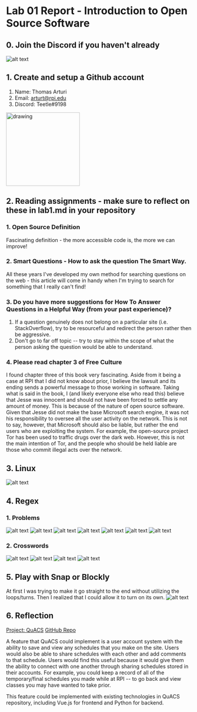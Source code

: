 # Lab 01 Report - Introduction to Open Source Software

## 0. Join the Discord if you haven't already
![alt text](images/discord.PNG "title")

## 1. Create and setup a Github account
1. Name: Thomas Arturi
2. Email: arturt@rpi.edu
3. Discord: Teetle#9198

<img src="https://media-exp1.licdn.com/dms/image/C4D03AQEde7qq2cKrxA/profile-displayphoto-shrink_800_800/0/1569018025229?e=1617235200&v=beta&t=46tSOQElOFMqb0jI4-SvzLKdn4-vjcQBi-alRCwd37c" alt="drawing" width="200"/>

## 2. Reading assignments - make sure to reflect on these in lab1.md in your repository

### 1. Open Source Definition 

Fascinating definition - the more accessible code is, the more we can improve!

### 2. Smart Questions - How to ask the question The Smart Way.

All these years I've developed my own method for searching questions on the web - this article will come in handy when I'm trying to search for something that I really can't find!

### 3. Do you have more suggestions for How To Answer Questions in a Helpful Way (from your past experience)?

1. If a question genuinely does not belong on a particular site (i.e. StackOverflow), try to be resourceful and redirect the person rather then be aggressive.
2. Don't go to far off topic -- try to stay within the scope of what the person asking the question would be able to understand.

### 4. Please read chapter 3 of Free Culture

I found chapter three of this book very fascinating. Aside from it being a case at RPI that I did not know about prior, I believe the lawsuit and its ending sends a powerful message to those working in software. Taking what is said in the book, I (and likely everyone else who read this) believe that Jesse was innocent and should not have been forced to settle any amount of money. This is because of the nature of open source software. Given that Jesse did not make the base Microsoft search engine, it was not his responsibility to oversee all the user activity on the network. This is not to say, however, that Microsoft should also be liable, but rather the end users who are exploiting the system. For example, the open-source project Tor has been used to traffic drugs over the dark web. However, this is not the main intention of Tor, and the people who should be held liable are those who commit illegal acts over the network.

## 3. Linux

![alt text](images/tree.PNG "title")

## 4. Regex

### 1. Problems
![alt text](images/regex1.PNG "title")
![alt text](images/regex2.PNG "title")
![alt text](images/regex3.PNG "title")
![alt text](images/regex4.PNG "title")
![alt text](images/regex5.PNG "title")
![alt text](images/regex6.PNG "title")
![alt text](images/regex7.PNG "title")

### 2. Crosswords
![alt text](images/puzzle1.PNG "title")
![alt text](images/puzzle2.PNG "title")
![alt text](images/puzzle3.PNG "title")
![alt text](images/puzzle4.PNG "title")

## 5. Play with Snap or Blockly
At first I was trying to make it go straight to the end without utilizing the loops/turns. Then I realized that I could allow it to turn on its own.
![alt text](images/blockly.PNG "title")

## 6. Reflection
[Project: QuACS](https://quacs.org/spring2021/#/)
[GitHub Repo](https://github.com/quacs/quacs)

A feature that QuACS could implement is a user account system with the ability to save and view any schedules that you make on the site. Users would also be able to share schedules with each other and add comments to that schedule. Users would find this useful because it would give them the ability to connect with one another through sharing schedules stored in their accounts. For example, you could keep a record of all of the temporary/final schedules you made while at RPI -- to go back and view classes you may have wanted to take prior.


This feature could be implemented with existing technologies in QuACS repository, including Vue.js for frontend and Python for backend.
